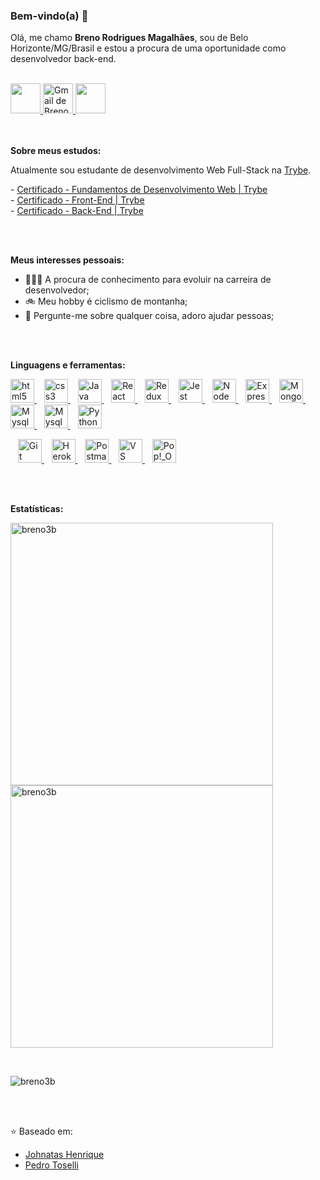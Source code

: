 ### Bem-vindo(a) 👋

Olá, me chamo **Breno Rodrigues Magalhães**, sou de Belo Horizonte/MG/Brasil e estou a procura de uma oportunidade como desenvolvedor back-end.

<br />

<div>
  <a href="https://www.linkedin.com/in/brenorm/" target="_blank">
    <img src="https://i.ibb.co/Kx2GSrT/linkedin.png" width="48px" height="48px">
  </a>
<!--   <a href="https://github.com/Breno3B" target="_blank">
    <img src="https://cdn.iconscout.com/icon/free/png-256/github-108-438008.png" width="48px" height="48px">
  </a> -->
  <a href="mailto:brenorm@gmail.com?Subject=Título%20da%20mensagem">
    <img src="https://cdn.icon-icons.com/icons2/730/PNG/512/gmail_icon-icons.com_62758.png" width="48px" height="48px" alt="Gmail de Breno Rodrigues">
  </a>
  <a href="https://www.instagram.com/breno3b/" target="_blank">
    <img src="https://cdn.icon-icons.com/icons2/1211/PNG/512/1491579602-yumminkysocialmedia36_83067.png" width="48px" height="48px">
  </a>
</div>

<br />
<br />

**Sobre meus estudos:**

<div>
  <p> Atualmente sou estudante de desenvolvimento Web Full-Stack na <a href="https://www.betrybe.com/" target="_blank">Trybe</a>. </p>
  <p>
    - <a target="_blank" href="https://drive.google.com/file/d/1Xo6HkJIyjPRv8Rq2IWJoc_KfWkbUN5fh/view?usp=sharing">
      Certificado - Fundamentos de Desenvolvimento Web | Trybe
    </a>
    <br>
    - <a target="_blank" href="https://drive.google.com/file/d/1EZOoLnwb6aXQEb3TW1kbpRlE84bwY1m8/view?usp=sharing">
      Certificado - Front-End | Trybe
    </a>
    <br>
    - <a target="_blank" href="https://drive.google.com/file/d/1ZImgg1ZhPa9jhBFgfqu1mOPYmZ2yPokX/view?usp=sharing">
      Certificado - Back-End | Trybe
    </a>
  </p>
</div>

<br />
<br />

**Meus interesses pessoais:**

  - 👨🏽‍💻 A procura de conhecimento para evoluir na carreira de desenvolvedor;
  - 🚲 Meu hobby é ciclismo de montanha;
  - 💬 Pergunte-me sobre qualquer coisa, adoro ajudar pessoas;
  <!-- - 📝 Veja meu Curriculum Vitae <a href="" target="_blank">clicando aqui</a> para mais informações. -->

<br />
<br />

**Linguagens e ferramentas:**

<div id="tools">
  <div>
    <p>
      <a target="_blank" href="https://www.w3schools.com/tags/default.asp" rel="nofollow">
        <img alt="html5" width="38px" src="https://cdn.jsdelivr.net/gh/devicons/devicon/icons/html5/html5-plain.svg" />
      </a>
        &nbsp;&nbsp;
      <a target="_blank" href="https://www.w3schools.com/cssref/default.asp" rel="nofollow">
        <img alt="css3" width="38px" src="https://cdn.jsdelivr.net/gh/devicons/devicon/icons/css3/css3-plain.svg" />
      </a>
        &nbsp;&nbsp;
      <a target="_blank" href="https://www.w3schools.com/jsref/default.asp" rel="nofollow">
        <img alt="Java script" width="38px" src="https://cdn.jsdelivr.net/gh/devicons/devicon/icons/javascript/javascript-plain.svg" />
      </a>
        &nbsp;&nbsp;
      <a target="_blank" href="https://pt-br.reactjs.org/docs/getting-started.html" rel="nofollow">
        <img alt="React" width="38px" src="https://cdn.jsdelivr.net/gh/devicons/devicon/icons/react/react-original.svg" />
      </a>
        &nbsp;&nbsp;
      <a target="_blank" href="https://redux.js.org/">
        <img alt="Redux" width="38px" src="https://cdn.icon-icons.com/icons2/2415/PNG/512/redux_original_logo_icon_146365.png" />
      </a>
        &nbsp;&nbsp;
      <a target="_blank" href="https://jestjs.io/pt-BR/">
        <img alt="Jest" width="38px" src="https://cdn.icon-icons.com/icons2/2107/PNG/512/file_type_jest_icon_130514.png" />
      </a>
        &nbsp;&nbsp;
      <a target="_blank" href="https://nodejs.org/pt-br/docs/" rel="nofollow">
        <img alt="Node js" width="38px" src="https://cdn.jsdelivr.net/gh/devicons/devicon/icons/nodejs/nodejs-plain.svg" />
      </a>
        &nbsp;&nbsp;
      <a target="_blank" href="https://expressjs.com/pt-br/" rel="nofollow">
        <img alt="Express" width="38px" src="https://cdn.icon-icons.com/icons2/2667/PNG/512/folder_express_icon_161294.png" />
      </a>
        &nbsp;&nbsp;
      <a target="_blank" href="https://docs.mongodb.com/" rel="nofollow">
        <img alt="MongoDB" width="38px" src="https://cdn.icon-icons.com/icons2/2415/PNG/512/mongodb_original_wordmark_logo_icon_146425.png" />
      </a>
        &nbsp;&nbsp;
      <a target="_blank" href="https://www.mysql.com/" rel="nofollow">
        <img alt="Mysql" width="38px" src="https://cdn.icon-icons.com/icons2/2415/PNG/512/mysql_original_wordmark_logo_icon_146417.png" />
      </a>
        &nbsp;&nbsp;
      <a target="_blank" href="https://dev.mysql.com/doc/workbench/en/" rel="nofollow">
        <img alt="Mysql Workbench" width="38px" src="https://cdn.icon-icons.com/icons2/3053/PNG/512/mysql_workbench_macos_bigsur_icon_189924.png" />
      </a>
        &nbsp;&nbsp;
      <a target="_blank" href="https://docs.python.org/" rel="nofollow">
        <img alt="Python" width="38px" src="https://cdn.jsdelivr.net/gh/devicons/devicon/icons/python/python-original.svg" />
      </a>
    </p>    
  </div>
  <div>
    <p>
      &nbsp;&nbsp;
      <a target="_blank" href="https://git-scm.com/" rel="nofollow">
        <img alt="Git" width="38px" src="https://cdn.icon-icons.com/icons2/2415/PNG/512/git_plain_wordmark_logo_icon_146508.png" />
      </a>
        &nbsp;&nbsp;
      <a target="_blank" href="https://www.heroku.com/">
        <img alt="Heroku" width="38px" src="https://cdn.icon-icons.com/icons2/2415/PNG/512/heroku_plain_wordmark_logo_icon_146480.png" />
      </a>
        &nbsp;&nbsp;
      <a target="_blank" href="https://www.postman.com/">
        <img alt="Postman" width="38px" src="https://cdn.icon-icons.com/icons2/3053/PNG/512/postman_macos_bigsur_icon_189815.png" />
      </a>
        &nbsp;&nbsp;
      <a target="_blank" href="https://code.visualstudio.com/">
        <img alt="VS Code" width="38px" src="https://cdn.icon-icons.com/icons2/2107/PNG/512/file_type_vscode_icon_130084.png" />
      </a>
        &nbsp;&nbsp;
      <a target="_blank" href="https://pop.system76.com/" rel="nofollow">
        <img alt="Pop!_OS" width="38px" src="https://i.redd.it/ms9je823h6y31.png" />
      </a>
    </p>    
  </div>
</div>

<br />
<br />

**Estatísticas:**

  <p>
    <img align="left" width="420px" src="https://github-readme-stats.vercel.app/api?username=breno3b&count_private=true&show_icons=true&theme=dracula&icon_color=268bd2&title_color=268bd2" alt="breno3b" />
  </p>
  
  <br />
  <br />
  
  <p>
    <img align="center" width="420px" src="https://github-readme-stats.vercel.app/api/top-langs/?username=breno3b&layout=compact&theme=dracula&title_color=268bd2" alt="breno3b" />
  </p>
  
  <br />
  
  <p align="left"> <img src="https://komarev.com/ghpvc/?username=breno3b" alt="breno3b" />
  </p>

<br />
<br />

⭐️ Baseado em:

- [Johnatas Henrique](https://github.com/johnatas-henrique)
- [Pedro Toselli](https://github.com/Pedro-Toselli)
